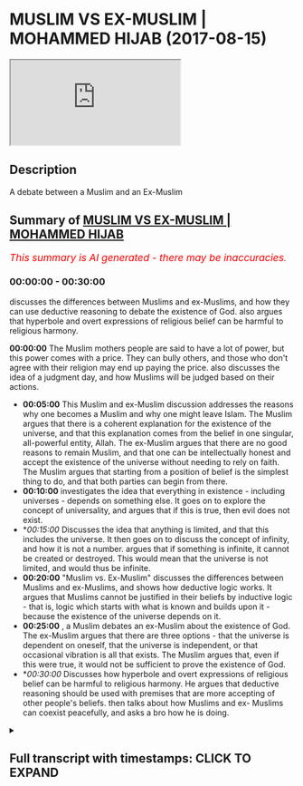 # MUSLIM VS EX-MUSLIM | MOHAMMED HIJAB (2017-08-15)

<iframe loading='lazy' allow='autoplay' src='https://www.youtube.com/embed/U_vSh7wXQGI'></iframe>

## Description

A debate between a Muslim and an Ex-Muslim

## Summary of [MUSLIM VS EX-MUSLIM | MOHAMMED HIJAB](https://www.youtube.com/watch?v=U_vSh7wXQGI)


*<span style="color:red; font-size:125%">This summary is AI generated - there may be inaccuracies</span>. [](/)*

### <a onclick="modifyYTiframeseektime('0')">00:00:00</a> - <a onclick="modifyYTiframeseektime('1800')">00:30:00</a>

discusses the differences between Muslims and ex-Muslims, and how they can use deductive reasoning to debate the existence of God.  also argues that hyperbole and overt expressions of religious belief can be harmful to religious harmony.

**<a onclick="modifyYTiframeseektime('0')">00:00:00</a>** The Muslim mothers people are said to have a lot of power, but this power comes with a price. They can bully others, and those who don't agree with their religion may end up paying the price.  also discusses the idea of a judgment day, and how Muslims will be judged based on their actions.
* **<a onclick="modifyYTiframeseektime('300')">00:05:00</a>** This Muslim and ex-Muslim discussion addresses the reasons why one becomes a Muslim and why one might leave Islam. The Muslim argues that there is a coherent explanation for the existence of the universe, and that this explanation comes from the belief in one singular, all-powerful entity, Allah. The ex-Muslim argues that there are no good reasons to remain Muslim, and that one can be intellectually honest and accept the existence of the universe without needing to rely on faith. The Muslim argues that starting from a position of belief is the simplest thing to do, and that both parties can begin from there.
* **<a onclick="modifyYTiframeseektime('600')">00:10:00</a>** investigates the idea that everything in existence - including universes - depends on something else. It goes on to explore the concept of universality, and argues that if this is true, then evil does not exist.
* **<a onclick="modifyYTiframeseektime('900')">00:15:00</a>* Discusses the idea that anything is limited, and that this includes the universe. It then goes on to discuss the concept of infinity, and how it is not a number. argues that if something is infinite, it cannot be created or destroyed. This would mean that the universe is not limited, and would thus be infinite.
* **<a onclick="modifyYTiframeseektime('1200')">00:20:00</a>**  "Muslim vs. Ex-Muslim" discusses the differences between Muslims and ex-Muslims, and shows how deductive logic works. It argues that Muslims cannot be justified in their beliefs by inductive logic - that is, logic which starts with what is known and builds upon it - because the existence of the universe depends on it.
* **<a onclick="modifyYTiframeseektime('1500')">00:25:00</a>** , a Muslim debates an ex-Muslim about the existence of God. The ex-Muslim argues that there are three options - that the universe is dependent on oneself, that the universe is independent, or that occasional vibration is all that exists. The Muslim argues that, even if this were true, it would not be sufficient to prove the existence of God.
* **<a onclick="modifyYTiframeseektime('1800')">00:30:00</a>* Discusses how hyperbole and overt expressions of religious belief can be harmful to religious harmony. He argues that deductive reasoning should be used with premises that are more accepting of other people's beliefs. then talks about how Muslims and ex- Muslims can coexist peacefully, and asks a bro how he is doing.

<details><summary><h2>Full transcript with timestamps: CLICK TO EXPAND</h2></summary>

<a onclick="modifyYTiframeseektime('0')">0:00:00</a> the Muslim mothers people how big of a  
<a onclick="modifyYTiframeseektime('5')">0:00:05</a> family living initiative is that people  
<a onclick="modifyYTiframeseektime('7')">0:00:07</a> don't hate them child again so what  
<a onclick="modifyYTiframeseektime('11')">0:00:11</a> power do they in this country they  
<a onclick="modifyYTiframeseektime('13')">0:00:13</a> shouldn't have a lot of power by just  
<a onclick="modifyYTiframeseektime('15')">0:00:15</a> not the weight of the law and the  
<a onclick="modifyYTiframeseektime('17')">0:00:17</a> general survive here within their  
<a onclick="modifyYTiframeseektime('19')">0:00:19</a> community friendly have a hell of a  
<a onclick="modifyYTiframeseektime('21')">0:00:21</a> little power and rush is anyone anywhere  
<a onclick="modifyYTiframeseektime('22')">0:00:22</a> yeah accepted but what I would say is  
<a onclick="modifyYTiframeseektime('25')">0:00:25</a> that you know no I can go from there  
<a onclick="modifyYTiframeseektime('27')">0:00:27</a> you'll notice his son begins believe in  
<a onclick="modifyYTiframeseektime('29')">0:00:29</a> and not have a name in in Genesis 922 oh  
<a onclick="modifyYTiframeseektime('38')">0:00:38</a> yeah to do that what not something up I  
<a onclick="modifyYTiframeseektime('41')">0:00:41</a> will say that while we fail I will  
<a onclick="modifyYTiframeseektime('44')">0:00:44</a> hopefully a plea to the people are  
<a onclick="modifyYTiframeseektime('46')">0:00:46</a> watching for yeah people like my money  
<a onclick="modifyYTiframeseektime('48')">0:00:48</a> it's honestly the best thing  
<a onclick="modifyYTiframeseektime('51')">0:00:51</a> to do with someone estate yes is to be  
<a onclick="modifyYTiframeseektime('57')">0:00:57</a> planted and our beautiful suburban about  
<a onclick="modifyYTiframeseektime('60')">0:01:00</a> yourself i okay what / - here if they  
<a onclick="modifyYTiframeseektime('63')">0:01:03</a> don't want to do it in this case  
<a onclick="modifyYTiframeseektime('65')">0:01:05</a> beautiful but do not see that this is to  
<a onclick="modifyYTiframeseektime('71')">0:01:11</a> be some extra either hatred or extra  
<a onclick="modifyYTiframeseektime('73')">0:01:13</a> need to change your conveyor and the  
<a onclick="modifyYTiframeseektime('78')">0:01:18</a> general car guy you get that here  
<a onclick="modifyYTiframeseektime('79')">0:01:19</a> because what it is you see this crater  
<a onclick="modifyYTiframeseektime('81')">0:01:21</a> yes and what you've done I've not gonna  
<a onclick="modifyYTiframeseektime('84')">0:01:24</a> lie to you break it seen as one of the  
<a onclick="modifyYTiframeseektime('86')">0:01:26</a> worst thing you can do  
<a onclick="modifyYTiframeseektime('88')">0:01:28</a> let me tell you something that maybe  
<a onclick="modifyYTiframeseektime('89')">0:01:29</a> someone about when you say that is one  
<a onclick="modifyYTiframeseektime('91')">0:01:31</a> of the worst things you can do that's  
<a onclick="modifyYTiframeseektime('92')">0:01:32</a> just an example of how bullying this  
<a onclick="modifyYTiframeseektime('95')">0:01:35</a> religion is and how it forces people let  
<a onclick="modifyYTiframeseektime('97')">0:01:37</a> me go find it let me do something right  
<a onclick="modifyYTiframeseektime('99')">0:01:39</a> basil who will know this yeah  
<a onclick="modifyYTiframeseektime('103')">0:01:43</a> some people after question and it's a  
<a onclick="modifyYTiframeseektime('106')">0:01:46</a> fun place if you're born from the family  
<a onclick="modifyYTiframeseektime('108')">0:01:48</a> you have an advantage if you look at the  
<a onclick="modifyYTiframeseektime('112')">0:01:52</a> theological perspective if it means that  
<a onclick="modifyYTiframeseektime('114')">0:01:54</a> only it is our machinery yet if Thomas  
<a onclick="modifyYTiframeseektime('117')">0:01:57</a> true and you're born to lose the family  
<a onclick="modifyYTiframeseektime('119')">0:01:59</a> becomes very contem I'm very very  
<a onclick="modifyYTiframeseektime('122')">0:02:02</a> unforgiving yet so they think why would  
<a onclick="modifyYTiframeseektime('125')">0:02:05</a> somebody in the starting line up already  
<a onclick="modifyYTiframeseektime('128')">0:02:08</a> yes I win decides to go to the back I  
<a onclick="modifyYTiframeseektime('131')">0:02:11</a> try all from a much more less abundance  
<a onclick="modifyYTiframeseektime('134')">0:02:14</a> of is exactly the reason is because I'm  
<a onclick="modifyYTiframeseektime('136')">0:02:16</a> intellectually honest and I look at the  
<a onclick="modifyYTiframeseektime('138')">0:02:18</a> arguments why it's our mystery and  
<a onclick="modifyYTiframeseektime('140')">0:02:20</a> there's no garage anonymity no good  
<a onclick="modifyYTiframeseektime('142')">0:02:22</a> reason to believe in so much work I have  
<a onclick="modifyYTiframeseektime('147')">0:02:27</a> aa sole person for that no one's going  
<a onclick="modifyYTiframeseektime('149')">0:02:29</a> to say in the sponsorship okay you know  
<a onclick="modifyYTiframeseektime('151')">0:02:31</a> I'm in a slump phase 988 and this was  
<a onclick="modifyYTiframeseektime('154')">0:02:34</a> also quickie version of dionysis by  
<a onclick="modifyYTiframeseektime('157')">0:02:37</a> Jessica and nothing new in the general  
<a onclick="modifyYTiframeseektime('160')">0:02:40</a> matter there no person like you know you  
<a onclick="modifyYTiframeseektime('162')">0:02:42</a> can say eight is any money I am mayor  
<a onclick="modifyYTiframeseektime('165')">0:02:45</a> design it is Christian or whatever  
<a onclick="modifyYTiframeseektime('168')">0:02:48</a> we know the firaon in 448 accessorize a  
<a onclick="modifyYTiframeseektime('174')">0:02:54</a> short of being welcomed Iraqi desert see  
<a onclick="modifyYTiframeseektime('175')">0:02:55</a> God's Allah forgive that person  
<a onclick="modifyYTiframeseektime('178')">0:02:58</a> who as I said with him because it harder  
<a onclick="modifyYTiframeseektime('181')">0:03:01</a> when you forgive whoever else whereby  
<a onclick="modifyYTiframeseektime('184')">0:03:04</a> healthy one again so ship or deleted he  
<a onclick="modifyYTiframeseektime('187')">0:03:07</a> died upon it then we'll including the  
<a onclick="modifyYTiframeseektime('189')">0:03:09</a> idea that you should be in eternal  
<a onclick="modifyYTiframeseektime('191')">0:03:11</a> Hellfire yeah however people realize  
<a onclick="modifyYTiframeseektime('194')">0:03:14</a> there's been no support section to the  
<a onclick="modifyYTiframeseektime('195')">0:03:15</a> schools yeah which is mentioned in  
<a onclick="modifyYTiframeseektime('197')">0:03:17</a> chapter 17 verse 15 where lot of our  
<a onclick="modifyYTiframeseektime('200')">0:03:20</a> colleges are putting a mod if we have to  
<a onclick="modifyYTiframeseektime('202')">0:03:22</a> have our whole to the sway of people  
<a onclick="modifyYTiframeseektime('204')">0:03:24</a> were to be sent in all this in the field  
<a onclick="modifyYTiframeseektime('207')">0:03:27</a> of business and all over the north of  
<a onclick="modifyYTiframeseektime('209')">0:03:29</a> may have made that was America if you  
<a onclick="modifyYTiframeseektime('212')">0:03:32</a> are look at the hot rock yeah people of  
<a onclick="modifyYTiframeseektime('217')">0:03:37</a> misogyny go back anyways all of these  
<a onclick="modifyYTiframeseektime('221')">0:03:41</a> words indicate to us if someone for  
<a onclick="modifyYTiframeseektime('223')">0:03:43</a> example type in ACS yeah well you didn't  
<a onclick="modifyYTiframeseektime('226')">0:03:46</a> know impactful some believe the Bible go  
<a onclick="modifyYTiframeseektime('228')">0:03:48</a> or he is not a Christian you've never  
<a onclick="modifyYTiframeseektime('229')">0:03:49</a> heard of it um never look like yeah we  
<a onclick="modifyYTiframeseektime('232')">0:03:52</a> don't see that person is going to know  
<a onclick="modifyYTiframeseektime('233')">0:03:53</a> that person to Brooks inhibit at work is  
<a onclick="modifyYTiframeseektime('236')">0:03:56</a> then you be dodging erection analysis  
<a onclick="modifyYTiframeseektime('238')">0:03:58</a> what will happen according to the  
<a onclick="modifyYTiframeseektime('240')">0:04:00</a> original plan  
<a onclick="modifyYTiframeseektime('241')">0:04:01</a> in fact and there's a high be funded you  
<a onclick="modifyYTiframeseektime('244')">0:04:04</a> will be proud to defend early on the day  
<a onclick="modifyYTiframeseektime('245')">0:04:05</a> of judgment because up what will you  
<a onclick="modifyYTiframeseektime('248')">0:04:08</a> judgment be based on God's will give  
<a onclick="modifyYTiframeseektime('250')">0:04:10</a> them a crucified Taylor I'm saying is  
<a onclick="modifyYTiframeseektime('253')">0:04:13</a> know nothing about because you don't  
<a onclick="modifyYTiframeseektime('255')">0:04:15</a> know what God wanted in the you yes but  
<a onclick="modifyYTiframeseektime('259')">0:04:19</a> he could have been a rapist and murderer  
<a onclick="modifyYTiframeseektime('260')">0:04:20</a> few a charitable person yes so that  
<a onclick="modifyYTiframeseektime('263')">0:04:23</a> really matters as far as I'm gay right  
<a onclick="modifyYTiframeseektime('264')">0:04:24</a> so what does doesn't always sort of you  
<a onclick="modifyYTiframeseektime('266')">0:04:26</a> is basically according to that logic you  
<a onclick="modifyYTiframeseektime('269')">0:04:29</a> win there's some heavy surveying  
<a onclick="modifyYTiframeseektime('270')">0:04:30</a> equipment like in terms of jumpers or  
<a onclick="modifyYTiframeseektime('272')">0:04:32</a> higher and he does it by having trusting  
<a onclick="modifyYTiframeseektime('274')">0:04:34</a> God obvious cuddles and anyway the point  
<a onclick="modifyYTiframeseektime('276')">0:04:36</a> being that Dobies independence house  
<a onclick="modifyYTiframeseektime('280')">0:04:40</a> so one thing is and in the movement  
<a onclick="modifyYTiframeseektime('282')">0:04:42</a> where the where their assumption was  
<a onclick="modifyYTiframeseektime('284')">0:04:44</a> that Muslim power had for born advantage  
<a onclick="modifyYTiframeseektime('286')">0:04:46</a> because they are born into a family  
<a onclick="modifyYTiframeseektime('288')">0:04:48</a> actually the truth is that you could  
<a onclick="modifyYTiframeseektime('292')">0:04:52</a> have more of a problem as a Muslim  
<a onclick="modifyYTiframeseektime('296')">0:04:56</a> warning and with your family  
<a onclick="modifyYTiframeseektime('298')">0:04:58</a> could you very close to the money that  
<a onclick="modifyYTiframeseektime('299')">0:04:59</a> if you are an atheist  
<a onclick="modifyYTiframeseektime('301')">0:05:01</a> if either great is around a sea of  
<a onclick="modifyYTiframeseektime('303')">0:05:03</a> marijuana okay but the thing is I don't  
<a onclick="modifyYTiframeseektime('305')">0:05:05</a> really care because the price is yeah I  
<a onclick="modifyYTiframeseektime('307')">0:05:07</a> would often only clear before it is true  
<a onclick="modifyYTiframeseektime('309')">0:05:09</a> whereas are not very unlikely to be  
<a onclick="modifyYTiframeseektime('312')">0:05:12</a> Juliet  
<a onclick="modifyYTiframeseektime('312')">0:05:12</a> there is no kids because what you're  
<a onclick="modifyYTiframeseektime('314')">0:05:14</a> doing is send me with the Hellfire for  
<a onclick="modifyYTiframeseektime('316')">0:05:16</a> being a situation where I should have  
<a onclick="modifyYTiframeseektime('317')">0:05:17</a> respected that one communitas one side  
<a onclick="modifyYTiframeseektime('319')">0:05:19</a> but guess what what we want to say that  
<a onclick="modifyYTiframeseektime('324')">0:05:24</a> I'm not ready I'm but you're trying to  
<a onclick="modifyYTiframeseektime('327')">0:05:27</a> make me think that there is a bigger  
<a onclick="modifyYTiframeseektime('329')">0:05:29</a> reason for me to not leave Islam because  
<a onclick="modifyYTiframeseektime('332')">0:05:32</a> this is the biggest one suppose that I  
<a onclick="modifyYTiframeseektime('333')">0:05:33</a> just want I'm telling you that first  
<a onclick="modifyYTiframeseektime('335')">0:05:35</a> established that is true first and I  
<a onclick="modifyYTiframeseektime('337')">0:05:37</a> will agree with your establish this  
<a onclick="modifyYTiframeseektime('339')">0:05:39</a> truth there's no good reason for me to  
<a onclick="modifyYTiframeseektime('340')">0:05:40</a> live is also fiction opposite there is  
<a onclick="modifyYTiframeseektime('343')">0:05:43</a> waffles on but I want to show you that  
<a onclick="modifyYTiframeseektime('346')">0:05:46</a> this was a misconception that people  
<a onclick="modifyYTiframeseektime('347')">0:05:47</a> have other news nothing or more missing  
<a onclick="modifyYTiframeseektime('350')">0:05:50</a> so really directed you over those have  
<a onclick="modifyYTiframeseektime('352')">0:05:52</a> something like yes relevant is relevant  
<a onclick="modifyYTiframeseektime('354')">0:05:54</a> now in our school because  
<a onclick="modifyYTiframeseektime('359')">0:05:59</a> now I just inform you of percent yeah  
<a onclick="modifyYTiframeseektime('360')">0:06:00</a> why do you look like  
<a onclick="modifyYTiframeseektime('362')">0:06:02</a> I left a sound because when I was  
<a onclick="modifyYTiframeseektime('364')">0:06:04</a> younger I used to be a Muslim like you  
<a onclick="modifyYTiframeseektime('365')">0:06:05</a> got amorphousness back yet to pray as if  
<a onclick="modifyYTiframeseektime('367')">0:06:07</a> you wouldn't agree I was grateful  
<a onclick="modifyYTiframeseektime('369')">0:06:09</a> ex-wife you love reading books for  
<a onclick="modifyYTiframeseektime('371')">0:06:11</a> everyone yes I found out about a lot of  
<a onclick="modifyYTiframeseektime('373')">0:06:13</a> other ways of looking at the world which  
<a onclick="modifyYTiframeseektime('374')">0:06:14</a> were very different from the Sun and  
<a onclick="modifyYTiframeseektime('375')">0:06:15</a> definitely contradicted some place came  
<a onclick="modifyYTiframeseektime('377')">0:06:17</a> into my head yeah maybe so important  
<a onclick="modifyYTiframeseektime('379')">0:06:19</a> severe don't have enough work born it's  
<a onclick="modifyYTiframeseektime('381')">0:06:21</a> like my first four three two distinct  
<a onclick="modifyYTiframeseektime('382')">0:06:22</a> industry so I said you know what I could  
<a onclick="modifyYTiframeseektime('385')">0:06:25</a> find out lots of different things about  
<a onclick="modifyYTiframeseektime('386')">0:06:26</a> things but I am I ever going to notice  
<a onclick="modifyYTiframeseektime('387')">0:06:27</a> it too and less intellectually honest  
<a onclick="modifyYTiframeseektime('389')">0:06:29</a> and being intellectually honest means I  
<a onclick="modifyYTiframeseektime('391')">0:06:31</a> will accept the things I think I know  
<a onclick="modifyYTiframeseektime('393')">0:06:33</a> the things I think when I could you  
<a onclick="modifyYTiframeseektime('395')">0:06:35</a> possibly find out and the things I think  
<a onclick="modifyYTiframeseektime('397')">0:06:37</a> I don't know a person register again how  
<a onclick="modifyYTiframeseektime('401')">0:06:41</a> to be an imprecatory I want to know  
<a onclick="modifyYTiframeseektime('402')">0:06:42</a> where you're from India how long did you  
<a onclick="modifyYTiframeseektime('405')">0:06:45</a> know it is like you said that the very  
<a onclick="modifyYTiframeseektime('408')">0:06:48</a> now I'll find us a like epistemological  
<a onclick="modifyYTiframeseektime('411')">0:06:51</a> framework of the same however I knew you  
<a onclick="modifyYTiframeseektime('415')">0:06:55</a> realize it because of it to the slammer  
<a onclick="modifyYTiframeseektime('417')">0:06:57</a> so what all the things that you realize  
<a onclick="modifyYTiframeseektime('419')">0:06:59</a> for example I did innovation there's  
<a onclick="modifyYTiframeseektime('421')">0:07:01</a> another religion which seems to have a  
<a onclick="modifyYTiframeseektime('422')">0:07:02</a> pod this is a different book from from  
<a onclick="modifyYTiframeseektime('424')">0:07:04</a> this angle one how do I know which is  
<a onclick="modifyYTiframeseektime('426')">0:07:06</a> the true good I always a pushing that's  
<a onclick="modifyYTiframeseektime('428')">0:07:08</a> a good Christian girl I like the  
<a onclick="modifyYTiframeseektime('430')">0:07:10</a> Christian in the face of it's a lot of  
<a onclick="modifyYTiframeseektime('431')">0:07:11</a> our commercial oppression player these  
<a onclick="modifyYTiframeseektime('433')">0:07:13</a> are to be how do you know why am i he  
<a onclick="modifyYTiframeseektime('436')">0:07:16</a> asked me to open like open the question  
<a onclick="modifyYTiframeseektime('437')">0:07:17</a> here why my mom was the rest of a person  
<a onclick="modifyYTiframeseektime('440')">0:07:20</a> under video I said to him the reason why  
<a onclick="modifyYTiframeseektime('443')">0:07:23</a> I am a Muslim first and foremost because  
<a onclick="modifyYTiframeseektime('446')">0:07:26</a> number one I believe that the most  
<a onclick="modifyYTiframeseektime('449')">0:07:29</a> coherent explanation why we are here and  
<a onclick="modifyYTiframeseektime('452')">0:07:32</a> oppression of the universe is there was  
<a onclick="modifyYTiframeseektime('454')">0:07:34</a> one singular entity that created the  
<a onclick="modifyYTiframeseektime('456')">0:07:36</a> universe and that when you should  
<a onclick="modifyYTiframeseektime('458')">0:07:38</a> worship therefore heaven that rather  
<a onclick="modifyYTiframeseektime('460')">0:07:40</a> than healthy from because that was the  
<a onclick="modifyYTiframeseektime('461')">0:07:41</a> Christian contained I knew we wanted to  
<a onclick="modifyYTiframeseektime('463')">0:07:43</a> thank you very much answered this washes  
<a onclick="modifyYTiframeseektime('465')">0:07:45</a> you might actually when I looked at when  
<a onclick="modifyYTiframeseektime('471')">0:07:51</a> I looked at other religions like for  
<a onclick="modifyYTiframeseektime('473')">0:07:53</a> example if you look at the six or seven  
<a onclick="modifyYTiframeseektime('474')">0:07:54</a> were major world religion can my  
<a onclick="modifyYTiframeseektime('477')">0:07:57</a> creation I'm sure I'm sure you'll agree  
<a onclick="modifyYTiframeseektime('479')">0:07:59</a> with me is that week when it comes to  
<a onclick="modifyYTiframeseektime('481')">0:08:01</a> uncompromising will appears again salami  
<a onclick="modifyYTiframeseektime('484')">0:08:04</a> the most strict so for example the  
<a onclick="modifyYTiframeseektime('486')">0:08:06</a> Christian faith there are no tricks what  
<a onclick="modifyYTiframeseektime('488')">0:08:08</a> to do it true no slimy like number my  
<a onclick="modifyYTiframeseektime('491')">0:08:11</a> premise was but I believe that the most  
<a onclick="modifyYTiframeseektime('493')">0:08:13</a> coherent explanation who universe being  
<a onclick="modifyYTiframeseektime('498')">0:08:18</a> in existence when maybe in may not be  
<a onclick="modifyYTiframeseektime('500')">0:08:20</a> maintainable  
<a onclick="modifyYTiframeseektime('501')">0:08:21</a> was that there was one singular entity  
<a onclick="modifyYTiframeseektime('504')">0:08:24</a> which I call let's say Allah God where  
<a onclick="modifyYTiframeseektime('507')">0:08:27</a> we won :  
<a onclick="modifyYTiframeseektime('508')">0:08:28</a> and then this entropy is brought right  
<a onclick="modifyYTiframeseektime('511')">0:08:31</a> to the universe failure yes  
<a onclick="modifyYTiframeseektime('514')">0:08:34</a> yeah I conceive good reasons to think in  
<a onclick="modifyYTiframeseektime('515')">0:08:35</a> that because I used to think that and  
<a onclick="modifyYTiframeseektime('517')">0:08:37</a> then when I realized that there was  
<a onclick="modifyYTiframeseektime('518')">0:08:38</a> actually physical explanation for pretty  
<a onclick="modifyYTiframeseektime('520')">0:08:40</a> much everything that we normally hold  
<a onclick="modifyYTiframeseektime('522')">0:08:42</a> but in position both unnecessary  
<a onclick="modifyYTiframeseektime('525')">0:08:45</a> dependency to make up amiable right so  
<a onclick="modifyYTiframeseektime('527')">0:08:47</a> like you know from becoming infected  
<a onclick="modifyYTiframeseektime('530')">0:08:50</a> as you know I really brought your media  
<a onclick="modifyYTiframeseektime('536')">0:08:56</a> book that you make rap yo why you were  
<a onclick="modifyYTiframeseektime('540')">0:09:00</a> saying with that and he even said this  
<a onclick="modifyYTiframeseektime('541')">0:09:01</a> to 100 roses when he met my body oh yeah  
<a onclick="modifyYTiframeseektime('545')">0:09:05</a> I played that door yeah that's what  
<a onclick="modifyYTiframeseektime('547')">0:09:07</a> business we go to but you know you  
<a onclick="modifyYTiframeseektime('549')">0:09:09</a> believe in our God that wants prayers  
<a onclick="modifyYTiframeseektime('552')">0:09:12</a> and the merciful that look he's right  
<a onclick="modifyYTiframeseektime('555')">0:09:15</a> yeah if you cannot prove every absolute  
<a onclick="modifyYTiframeseektime('558')">0:09:18</a> pure for tomorrow  
<a onclick="modifyYTiframeseektime('560')">0:09:20</a> I don't think you can continue okay but  
<a onclick="modifyYTiframeseektime('562')">0:09:22</a> you can't even prove him this is what I  
<a onclick="modifyYTiframeseektime('566')">0:09:26</a> wanted to happen  
<a onclick="modifyYTiframeseektime('567')">0:09:27</a> I understand when you're here appreciate  
<a onclick="modifyYTiframeseektime('569')">0:09:29</a> the fact that we are having a proper  
<a onclick="modifyYTiframeseektime('571')">0:09:31</a> conversation but really what it comes  
<a onclick="modifyYTiframeseektime('573')">0:09:33</a> down to is what's the starting point now  
<a onclick="modifyYTiframeseektime('575')">0:09:35</a> the coin three is we have to accept that  
<a onclick="modifyYTiframeseektime('578')">0:09:38</a> the universe except the universe exists  
<a onclick="modifyYTiframeseektime('581')">0:09:41</a> then we don't you go help your question  
<a onclick="modifyYTiframeseektime('583')">0:09:43</a> here is where we start from is crucial  
<a onclick="modifyYTiframeseektime('586')">0:09:46</a> now where we do start from there believe  
<a onclick="modifyYTiframeseektime('588')">0:09:48</a> every business I believe the universe  
<a onclick="modifyYTiframeseektime('590')">0:09:50</a> exists because you believe yes I believe  
<a onclick="modifyYTiframeseektime('593')">0:09:53</a> that is a new believe you agree yes I  
<a onclick="modifyYTiframeseektime('595')">0:09:55</a> believe have rush mental a new baby  
<a onclick="modifyYTiframeseektime('597')">0:09:57</a> imagination now we can start from here  
<a onclick="modifyYTiframeseektime('599')">0:09:59</a> will be the simply thing and we both  
<a onclick="modifyYTiframeseektime('601')">0:10:01</a> assumed them yet let's have a  
<a onclick="modifyYTiframeseektime('602')">0:10:02</a> conversation  
<a onclick="modifyYTiframeseektime('603')">0:10:03</a> okay now why do you think what is okay  
<a onclick="modifyYTiframeseektime('605')">0:10:05</a> I'm going to pour for you  
<a onclick="modifyYTiframeseektime('610')">0:10:10</a> - Elam everything with limits my  
<a onclick="modifyYTiframeseektime('615')">0:10:15</a> vulnerable with limited mary game  
<a onclick="modifyYTiframeseektime('618')">0:10:18</a> everything will be available but if  
<a onclick="modifyYTiframeseektime('619')">0:10:19</a> there is no popping out I don't know  
<a onclick="modifyYTiframeseektime('625')">0:10:25</a> anything that exists is here yeah has  
<a onclick="modifyYTiframeseektime('629')">0:10:29</a> limited variables not a minion and  
<a onclick="modifyYTiframeseektime('631')">0:10:31</a> they're benign does everything have  
<a onclick="modifyYTiframeseektime('632')">0:10:32</a> limited variable universe and I okay the  
<a onclick="modifyYTiframeseektime('635')">0:10:35</a> point of everything our observation  
<a onclick="modifyYTiframeseektime('637')">0:10:37</a> which have limited variables this is  
<a onclick="modifyYTiframeseektime('639')">0:10:39</a> everything  
<a onclick="modifyYTiframeseektime('639')">0:10:39</a> yeah okay everything that was an  
<a onclick="modifyYTiframeseektime('642')">0:10:42</a> emergency in it depends upon something  
<a onclick="modifyYTiframeseektime('645')">0:10:45</a> okay well I don't know really another  
<a onclick="modifyYTiframeseektime('650')">0:10:50</a> know what never you're talking out now  
<a onclick="modifyYTiframeseektime('652')">0:10:52</a> the depends you have you say everything  
<a onclick="modifyYTiframeseektime('655')">0:10:55</a> and you're talking about Pacific Life  
<a onclick="modifyYTiframeseektime('656')">0:10:56</a> that's a different point from everything  
<a onclick="modifyYTiframeseektime('659')">0:10:59</a> as in every single atom and quantum  
<a onclick="modifyYTiframeseektime('661')">0:11:01</a> level of everything so essentially we  
<a onclick="modifyYTiframeseektime('664')">0:11:04</a> talk about it with the science again  
<a onclick="modifyYTiframeseektime('665')">0:11:05</a> depending on quantum realities  
<a onclick="modifyYTiframeseektime('667')">0:11:07</a> everything is everything and everything  
<a onclick="modifyYTiframeseektime('669')">0:11:09</a> does relate to everything else right so  
<a onclick="modifyYTiframeseektime('670')">0:11:10</a> you would agree that well it very well  
<a onclick="modifyYTiframeseektime('673')">0:11:13</a> not in the sense that there's a linear  
<a onclick="modifyYTiframeseektime('675')">0:11:15</a> structure I mean it depends on this and  
<a onclick="modifyYTiframeseektime('677')">0:11:17</a> disciplines of this no not over here in  
<a onclick="modifyYTiframeseektime('679')">0:11:19</a> the universe depends everything else so  
<a onclick="modifyYTiframeseektime('681')">0:11:21</a> here what you said is that it is not  
<a onclick="modifyYTiframeseektime('683')">0:11:23</a> have to be a linear structure I do  
<a onclick="modifyYTiframeseektime('687')">0:11:27</a> you [ __ ] [ __ ] shame I'm not I'm  
<a onclick="modifyYTiframeseektime('691')">0:11:31</a> talking about penises limiting one thing  
<a onclick="modifyYTiframeseektime('693')">0:11:33</a> relying on one thing else yes choose  
<a onclick="modifyYTiframeseektime('695')">0:11:35</a> this is that simple fact of Alleluia  
<a onclick="modifyYTiframeseektime('697')">0:11:37</a> everything is right I'm sorry you're  
<a onclick="modifyYTiframeseektime('699')">0:11:39</a> saying that for example doesn't have to  
<a onclick="modifyYTiframeseektime('702')">0:11:42</a> relate to a linear structure which is  
<a onclick="modifyYTiframeseektime('704')">0:11:44</a> based on some part of time okay I didn't  
<a onclick="modifyYTiframeseektime('710')">0:11:50</a> prepare to give up my linear structure  
<a onclick="modifyYTiframeseektime('712')">0:11:52</a> IQs you you said that everything is  
<a onclick="modifyYTiframeseektime('715')">0:11:55</a> known words you said that everything has  
<a onclick="modifyYTiframeseektime('717')">0:11:57</a> it deserved  
<a onclick="modifyYTiframeseektime('718')">0:11:58</a> okay so the universe have them variables  
<a onclick="modifyYTiframeseektime('722')">0:12:02</a> like it therefore the universe depends  
<a onclick="modifyYTiframeseektime('725')">0:12:05</a> upon something else or you see this is  
<a onclick="modifyYTiframeseektime('729')">0:12:09</a> not living that logic you're using about  
<a onclick="modifyYTiframeseektime('731')">0:12:11</a> things you've learnt about within the  
<a onclick="modifyYTiframeseektime('733')">0:12:13</a> universe you are now going to apply that  
<a onclick="modifyYTiframeseektime('735')">0:12:15</a> logic to universal that's a big step to  
<a onclick="modifyYTiframeseektime('738')">0:12:18</a> me Armour if you are because I'm not a  
<a onclick="modifyYTiframeseektime('740')">0:12:20</a> universal by this universe all what  
<a onclick="modifyYTiframeseektime('744')">0:12:24</a> we're saying about this is about the  
<a onclick="modifyYTiframeseektime('746')">0:12:26</a> first balloon event that you what you're  
<a onclick="modifyYTiframeseektime('747')">0:12:27</a> saying by this university depends on  
<a onclick="modifyYTiframeseektime('748')">0:12:28</a> something else  
<a onclick="modifyYTiframeseektime('748')">0:12:28</a> why said first so the udemy logic at the  
<a onclick="modifyYTiframeseektime('752')">0:12:32</a> sale of inside the universe one to talk  
<a onclick="modifyYTiframeseektime('754')">0:12:34</a> about how the universe must also be  
<a onclick="modifyYTiframeseektime('756')">0:12:36</a> succumb to that magic you know you know  
<a onclick="modifyYTiframeseektime('758')">0:12:38</a> did you know what you described  
<a onclick="modifyYTiframeseektime('759')">0:12:39</a> something calls the fallacy of  
<a onclick="modifyYTiframeseektime('760')">0:12:40</a> composition yeah that's not one referral  
<a onclick="modifyYTiframeseektime('763')">0:12:43</a> I'm I'm making and these are principles  
<a onclick="modifyYTiframeseektime('766')">0:12:46</a> which I'm not improving and do these  
<a onclick="modifyYTiframeseektime('768')">0:12:48</a> principles limit themselves to the  
<a onclick="modifyYTiframeseektime('769')">0:12:49</a> universe if they do why would they well  
<a onclick="modifyYTiframeseektime('772')">0:12:52</a> so you're saying that we've learned  
<a onclick="modifyYTiframeseektime('773')">0:12:53</a> something about the universe therefore  
<a onclick="modifyYTiframeseektime('775')">0:12:55</a> that tells us how to universities  
<a onclick="modifyYTiframeseektime('776')">0:12:56</a> because you know obviously universes so  
<a onclick="modifyYTiframeseektime('778')">0:12:58</a> how you telling me that you know how do  
<a onclick="modifyYTiframeseektime('780')">0:13:00</a> you know that the universe depends on  
<a onclick="modifyYTiframeseektime('782')">0:13:02</a> something else you don't know nothing  
<a onclick="modifyYTiframeseektime('783')">0:13:03</a> about anything outside this unity I'm  
<a onclick="modifyYTiframeseektime('785')">0:13:05</a> not so maybe there is on the right well  
<a onclick="modifyYTiframeseektime('786')">0:13:06</a> maybe there is nothing outside this  
<a onclick="modifyYTiframeseektime('787')">0:13:07</a> universe and therefore the universe  
<a onclick="modifyYTiframeseektime('789')">0:13:09</a> doesn't depend on any other thing  
<a onclick="modifyYTiframeseektime('791')">0:13:11</a> let me go back here for you to claim  
<a onclick="modifyYTiframeseektime('795')">0:13:15</a> that the universe also depends on an  
<a onclick="modifyYTiframeseektime('797')">0:13:17</a> external thing is an assertion that you  
<a onclick="modifyYTiframeseektime('799')">0:13:19</a> cannot prove let me say it again  
<a onclick="modifyYTiframeseektime('801')">0:13:21</a> yes we agree you said yourself in your  
<a onclick="modifyYTiframeseektime('803')">0:13:23</a> own work that everything in existence  
<a onclick="modifyYTiframeseektime('806')">0:13:26</a> yeah I said everything in the universe  
<a onclick="modifyYTiframeseektime('809')">0:13:29</a> depends on everything else before that  
<a onclick="modifyYTiframeseektime('812')">0:13:32</a> what the price fine I'm concerned honest  
<a onclick="modifyYTiframeseektime('813')">0:13:33</a> today we are only talking about the  
<a onclick="modifyYTiframeseektime('814')">0:13:34</a> universe we're not talking about size  
<a onclick="modifyYTiframeseektime('816')">0:13:36</a> really matter  
<a onclick="modifyYTiframeseektime('817')">0:13:37</a> anything with limited variables depends  
<a onclick="modifyYTiframeseektime('820')">0:13:40</a> upon proper dose that's why I'm in  
<a onclick="modifyYTiframeseektime('824')">0:13:44</a> physiology in psychology on believe that  
<a onclick="modifyYTiframeseektime('827')">0:13:47</a> to talk about university but now you're  
<a onclick="modifyYTiframeseektime('834')">0:13:54</a> talking about everything in the universe  
<a onclick="modifyYTiframeseektime('835')">0:13:55</a> and always universe it no potentiation  
<a onclick="modifyYTiframeseektime('838')">0:13:58</a> event or potential universes all  
<a onclick="modifyYTiframeseektime('842')">0:14:02</a> universes where the basic physical exam  
<a onclick="modifyYTiframeseektime('847')">0:14:07</a> this is Robert in confusion you are  
<a onclick="modifyYTiframeseektime('850')">0:14:10</a> academically why would make sense that  
<a onclick="modifyYTiframeseektime('852')">0:14:12</a> is a matter of role the Mary one name or  
<a onclick="modifyYTiframeseektime('855')">0:14:15</a> the logic of things in the universe  
<a onclick="modifyYTiframeseektime('858')">0:14:18</a> depending on each other also applies to  
<a onclick="modifyYTiframeseektime('860')">0:14:20</a> the universe you said I said nothing  
<a onclick="modifyYTiframeseektime('870')">0:14:30</a> about of evil all right  
<a onclick="modifyYTiframeseektime('872')">0:14:32</a> well you are still claiming there's  
<a onclick="modifyYTiframeseektime('873')">0:14:33</a> something  
<a onclick="modifyYTiframeseektime('876')">0:14:36</a> you're claiming that this universe  
<a onclick="modifyYTiframeseektime('878')">0:14:38</a> depends on something external to this  
<a onclick="modifyYTiframeseektime('880')">0:14:40</a> universe otherwise otherwise you'd agree  
<a onclick="modifyYTiframeseektime('883')">0:14:43</a> with me when I saw everything in the  
<a onclick="modifyYTiframeseektime('884')">0:14:44</a> universe depends on everything in the  
<a onclick="modifyYTiframeseektime('885')">0:14:45</a> universe okay are you saying okay I  
<a onclick="modifyYTiframeseektime('887')">0:14:47</a> understand your point out yes yes I get  
<a onclick="modifyYTiframeseektime('889')">0:14:49</a> you answer yes I understand sorry first  
<a onclick="modifyYTiframeseektime('892')">0:14:52</a> oh yeah the ownership really has three  
<a onclick="modifyYTiframeseektime('894')">0:14:54</a> points yeah you can either say that the  
<a onclick="modifyYTiframeseektime('897')">0:14:57</a> universe is dependent upon itself which  
<a onclick="modifyYTiframeseektime('900')">0:15:00</a> is what you're saying  
<a onclick="modifyYTiframeseektime('900')">0:15:00</a> yeah you said everything in this  
<a onclick="modifyYTiframeseektime('902')">0:15:02</a> universe is eternal women you started  
<a onclick="modifyYTiframeseektime('904')">0:15:04</a> you started this for my sentence about  
<a onclick="modifyYTiframeseektime('907')">0:15:07</a> anything anything that has unlimited  
<a onclick="modifyYTiframeseektime('909')">0:15:09</a> variables yeah that's what I go have new  
<a onclick="modifyYTiframeseektime('912')">0:15:12</a> stuff limited anything that has limited  
<a onclick="modifyYTiframeseektime('913')">0:15:13</a> variables depends on something else  
<a onclick="modifyYTiframeseektime('915')">0:15:15</a> right so fine in school practical  
<a onclick="modifyYTiframeseektime('919')">0:15:19</a> day-to-day terms that might well be true  
<a onclick="modifyYTiframeseektime('920')">0:15:20</a> okay but the fact is we don't know  
<a onclick="modifyYTiframeseektime('922')">0:15:22</a> whether that applies to the universe  
<a onclick="modifyYTiframeseektime('923')">0:15:23</a> itself  
<a onclick="modifyYTiframeseektime('924')">0:15:24</a> not exactly the universe so I to the  
<a onclick="modifyYTiframeseektime('927')">0:15:27</a> unit right show me how I said everything  
<a onclick="modifyYTiframeseektime('929')">0:15:29</a> that my first from this was that  
<a onclick="modifyYTiframeseektime('931')">0:15:31</a> anything was limited variables yeah  
<a onclick="modifyYTiframeseektime('934')">0:15:34</a> depends upon something so first of all  
<a onclick="modifyYTiframeseektime('936')">0:15:36</a> demonstrate the universe has limited  
<a onclick="modifyYTiframeseektime('937')">0:15:37</a> variables then depend why is it so show  
<a onclick="modifyYTiframeseektime('939')">0:15:39</a> me what it depends operator because if  
<a onclick="modifyYTiframeseektime('941')">0:15:41</a> the universe turns out to be infinite  
<a onclick="modifyYTiframeseektime('942')">0:15:42</a> there could be infinite variable as well  
<a onclick="modifyYTiframeseektime('944')">0:15:44</a> and we don't know darn product when I  
<a onclick="modifyYTiframeseektime('946')">0:15:46</a> say infinite well when I say limited  
<a onclick="modifyYTiframeseektime('947')">0:15:47</a> verbal  
<a onclick="modifyYTiframeseektime('948')">0:15:48</a> you agree your view of me that the  
<a onclick="modifyYTiframeseektime('950')">0:15:50</a> universe has limited very well no  
<a onclick="modifyYTiframeseektime('952')">0:15:52</a> actually I don't know because the  
<a onclick="modifyYTiframeseektime('953')">0:15:53</a> universe or they why are infinite  
<a onclick="modifyYTiframeseektime('955')">0:15:55</a> because my brain for the sake of  
<a onclick="modifyYTiframeseektime('956')">0:15:56</a> argument even if it's been there was a  
<a onclick="modifyYTiframeseektime('958')">0:15:58</a> breathing on it yeah but I'm just saying  
<a onclick="modifyYTiframeseektime('959')">0:15:59</a> okay even if it this even if I go back  
<a onclick="modifyYTiframeseektime('962')">0:16:02</a> to that position the fact though we're  
<a onclick="modifyYTiframeseektime('963')">0:16:03</a> not saying for the sake of our you still  
<a onclick="modifyYTiframeseektime('964')">0:16:04</a> have to demonstrate that the universe  
<a onclick="modifyYTiframeseektime('966')">0:16:06</a> actually is that case and what does the  
<a onclick="modifyYTiframeseektime('968')">0:16:08</a> famous go for it yeah if they're limited  
<a onclick="modifyYTiframeseektime('971')">0:16:11</a> is just way too simple role as a please  
<a onclick="modifyYTiframeseektime('973')">0:16:13</a> oh you're really struggling with limited  
<a onclick="modifyYTiframeseektime('975')">0:16:15</a> variable green for sure it depends on  
<a onclick="modifyYTiframeseektime('976')">0:16:16</a> something else also please this is what  
<a onclick="modifyYTiframeseektime('978')">0:16:18</a> does that even mean mister  
<a onclick="modifyYTiframeseektime('980')">0:16:20</a> who is discussing serious is it easier  
<a onclick="modifyYTiframeseektime('982')">0:16:22</a> in the discussion I'm not look I'm just  
<a onclick="modifyYTiframeseektime('984')">0:16:24</a> talking about rational concept I haven't  
<a onclick="modifyYTiframeseektime('986')">0:16:26</a> even mentioned religion I know there  
<a onclick="modifyYTiframeseektime('988')">0:16:28</a> might be some pressure on YouTube I  
<a onclick="modifyYTiframeseektime('990')">0:16:30</a> don't know any number I don't understand  
<a onclick="modifyYTiframeseektime('992')">0:16:32</a> where your friend age just gets into the  
<a onclick="modifyYTiframeseektime('993')">0:16:33</a> program gets the program let's just take  
<a onclick="modifyYTiframeseektime('996')">0:16:36</a> a simple example are they limited or  
<a onclick="modifyYTiframeseektime('998')">0:16:38</a> unlimited amounts of stars in the  
<a onclick="modifyYTiframeseektime('1000')">0:16:40</a> universe I don't know okay if you think  
<a onclick="modifyYTiframeseektime('1003')">0:16:43</a> if you know the thumb because the  
<a onclick="modifyYTiframeseektime('1004')">0:16:44</a> supernova yeah a supernova is a  
<a onclick="modifyYTiframeseektime('1007')">0:16:47</a> wonderful bias now okay if a sequin over  
<a onclick="modifyYTiframeseektime('1010')">0:16:50</a> happens and you have one left or in the  
<a onclick="modifyYTiframeseektime('1013')">0:16:53</a> universe yes if that happened it does  
<a onclick="modifyYTiframeseektime('1017')">0:16:57</a> unlimited amount of the universe and one  
<a onclick="modifyYTiframeseektime('1019')">0:16:59</a> star by how many stars are there  
<a onclick="modifyYTiframeseektime('1021')">0:17:01</a> negative our names in a month  
<a onclick="modifyYTiframeseektime('1024')">0:17:04</a> it's the universe as a limited amount of  
<a onclick="modifyYTiframeseektime('1027')">0:17:07</a> sighs well I'm limited amount as well  
<a onclick="modifyYTiframeseektime('1028')">0:17:08</a> you're sick with this York yeah yeah  
<a onclick="modifyYTiframeseektime('1030')">0:17:10</a> we're talking about unlimited or limited  
<a onclick="modifyYTiframeseektime('1033')">0:17:13</a> in it as I if I say that you've got  
<a onclick="modifyYTiframeseektime('1035')">0:17:15</a> unlimited amount of puzzle universe  
<a onclick="modifyYTiframeseektime('1037')">0:17:17</a> there and then one star dies for a  
<a onclick="modifyYTiframeseektime('1040')">0:17:20</a> supernova  
<a onclick="modifyYTiframeseektime('1041')">0:17:21</a> do you have unlimited of limited amount  
<a onclick="modifyYTiframeseektime('1043')">0:17:23</a> of problem did you start with the  
<a onclick="modifyYTiframeseektime('1045')">0:17:25</a> limited amount I'm just saying whatever  
<a onclick="modifyYTiframeseektime('1047')">0:17:27</a> if I believe I have an unlimited amount  
<a onclick="modifyYTiframeseektime('1049')">0:17:29</a> and we always do get unlimited amount  
<a onclick="modifyYTiframeseektime('1050')">0:17:30</a> they decide we're limited Ibaka way was  
<a onclick="modifyYTiframeseektime('1052')">0:17:32</a> yeah is willing to minus 1 equals  
<a onclick="modifyYTiframeseektime('1054')">0:17:34</a> infinite suppose in another episode  
<a onclick="modifyYTiframeseektime('1055')">0:17:35</a> Richard you can't have you commit to  
<a onclick="modifyYTiframeseektime('1057')">0:17:37</a> myself if anything - one doesn't exist  
<a onclick="modifyYTiframeseektime('1059')">0:17:39</a> if they're construct which is a  
<a onclick="modifyYTiframeseektime('1061')">0:17:41</a> contradiction in terms  
<a onclick="modifyYTiframeseektime('1062')">0:17:42</a> brief until infinity by right nature you  
<a onclick="modifyYTiframeseektime('1065')">0:17:45</a> can't add or minus P so if you could go  
<a onclick="modifyYTiframeseektime('1067')">0:17:47</a> in that direction for infinite how does  
<a onclick="modifyYTiframeseektime('1069')">0:17:49</a> that mean that you couldn't go from 1  
<a onclick="modifyYTiframeseektime('1071')">0:17:51</a> meter closest incident as well things  
<a onclick="modifyYTiframeseektime('1072')">0:17:52</a> aren't going as okay why not because if  
<a onclick="modifyYTiframeseektime('1075')">0:17:55</a> you take away look if you have an  
<a onclick="modifyYTiframeseektime('1077')">0:17:57</a> infinite amount of stars and you take  
<a onclick="modifyYTiframeseektime('1079')">0:17:59</a> one far away then you have infinity  
<a onclick="modifyYTiframeseektime('1081')">0:18:01</a> minus 1 now you still have been seen  
<a onclick="modifyYTiframeseektime('1083')">0:18:03</a> that's the public contradiction well  
<a onclick="modifyYTiframeseektime('1086')">0:18:06</a> apparently this is embarrassing a little  
<a onclick="modifyYTiframeseektime('1088')">0:18:08</a> embarrassing because infinity is not a  
<a onclick="modifyYTiframeseektime('1090')">0:18:10</a> number  
<a onclick="modifyYTiframeseektime('1090')">0:18:10</a> infinity the process that will go on  
<a onclick="modifyYTiframeseektime('1092')">0:18:12</a> forever we were saying affinities law is  
<a onclick="modifyYTiframeseektime('1094')">0:18:14</a> not an aperture number 1 so is it  
<a onclick="modifyYTiframeseektime('1097')">0:18:17</a> something the contract if I know forever  
<a onclick="modifyYTiframeseektime('1099')">0:18:19</a> there's much here would say if you have  
<a onclick="modifyYTiframeseektime('1103')">0:18:23</a> an infinite amount of stars and you take  
<a onclick="modifyYTiframeseektime('1105')">0:18:25</a> one away is that feasible which is you  
<a onclick="modifyYTiframeseektime('1107')">0:18:27</a> obviously want to read the book  
<a onclick="modifyYTiframeseektime('1110')">0:18:30</a> I do not be the role you have to if you  
<a onclick="modifyYTiframeseektime('1112')">0:18:32</a> have an infinite number of terms and you  
<a onclick="modifyYTiframeseektime('1114')">0:18:34</a> did anything to it boys will be internet  
<a onclick="modifyYTiframeseektime('1116')">0:18:36</a> because it's an ongoing process actually  
<a onclick="modifyYTiframeseektime('1118')">0:18:38</a> a contradiction right because infinity  
<a onclick="modifyYTiframeseektime('1121')">0:18:41</a> plus or minus one is an event it's not  
<a onclick="modifyYTiframeseektime('1124')">0:18:44</a> it doesn't exist that's right that's a  
<a onclick="modifyYTiframeseektime('1125')">0:18:45</a> contradiction of God Rose do not  
<a onclick="modifyYTiframeseektime('1127')">0:18:47</a> understand it when you treat infinity  
<a onclick="modifyYTiframeseektime('1129')">0:18:49</a> it's not anything you're thinking about  
<a onclick="modifyYTiframeseektime('1131')">0:18:51</a> that when you take the range of it  
<a onclick="modifyYTiframeseektime('1132')">0:18:52</a> you're talking about a process that  
<a onclick="modifyYTiframeseektime('1134')">0:18:54</a> we're going forever but no matter what  
<a onclick="modifyYTiframeseektime('1136')">0:18:56</a> you take will give to it will still go  
<a onclick="modifyYTiframeseektime('1137')">0:18:57</a> on parihaka that's why it's done  
<a onclick="modifyYTiframeseektime('1139')">0:18:59</a> anything wouldn't be stuck with the idea  
<a onclick="modifyYTiframeseektime('1140')">0:19:00</a> of is realistic look you have to  
<a onclick="modifyYTiframeseektime('1142')">0:19:02</a> understand so it's not my fault that you  
<a onclick="modifyYTiframeseektime('1143')">0:19:03</a> don't know business matters there's no  
<a onclick="modifyYTiframeseektime('1144')">0:19:04</a> definition of infinity by the way how  
<a onclick="modifyYTiframeseektime('1146')">0:19:06</a> I'm using it's not basic design  
<a onclick="modifyYTiframeseektime('1153')">0:19:13</a> consultants on preparing bottles of  
<a onclick="modifyYTiframeseektime('1157')">0:19:17</a> water yes even when the star goes in a  
<a onclick="modifyYTiframeseektime('1160')">0:19:20</a> row keyboard this is the no Leela movie  
<a onclick="modifyYTiframeseektime('1161')">0:19:21</a> days ago saying I don't know basic math  
<a onclick="modifyYTiframeseektime('1165')">0:19:25</a> this concept you know I'm saying  
<a onclick="modifyYTiframeseektime('1166')">0:19:26</a> misunderstanding is in okay fine even if  
<a onclick="modifyYTiframeseektime('1168')">0:19:28</a> okay so you have to do it or if you try  
<a onclick="modifyYTiframeseektime('1170')">0:19:30</a> to use it like it's a set number and  
<a onclick="modifyYTiframeseektime('1173')">0:19:33</a> therefore very lately for lazy if you  
<a onclick="modifyYTiframeseektime('1176')">0:19:36</a> three infinitely like a number then the  
<a onclick="modifyYTiframeseektime('1178')">0:19:38</a> idea of making something away your mood  
<a onclick="modifyYTiframeseektime('1180')">0:19:40</a> swings a bit we're changing because it's  
<a onclick="modifyYTiframeseektime('1183')">0:19:43</a> a matter if you remember well it's not a  
<a onclick="modifyYTiframeseektime('1184')">0:19:44</a> number it comes even if they're  
<a onclick="modifyYTiframeseektime('1187')">0:19:47</a> interrupts awesome I don't know is it  
<a onclick="modifyYTiframeseektime('1189')">0:19:49</a> possible to create a muscles anyway what  
<a onclick="modifyYTiframeseektime('1191')">0:19:51</a> if I don't know then we might have a  
<a onclick="modifyYTiframeseektime('1192')">0:19:52</a> winner  
<a onclick="modifyYTiframeseektime('1193')">0:19:53</a> I don't know if it's possible or not  
<a onclick="modifyYTiframeseektime('1196')">0:19:56</a> always going out of LMR every single  
<a onclick="modifyYTiframeseektime('1198')">0:19:58</a> variable there is nearly like oh I don't  
<a onclick="modifyYTiframeseektime('1200')">0:20:00</a> know these things may be used there I'm  
<a onclick="modifyYTiframeseektime('1202')">0:20:02</a> saying there is saying you never know  
<a onclick="modifyYTiframeseektime('1204')">0:20:04</a> I'm not very good  
<a onclick="modifyYTiframeseektime('1205')">0:20:05</a> you know quite I'm not invincible weapon  
<a onclick="modifyYTiframeseektime('1208')">0:20:08</a> has a limited number of errors you're  
<a onclick="modifyYTiframeseektime('1209')">0:20:09</a> saying Adam I have an unlimited amount  
<a onclick="modifyYTiframeseektime('1211')">0:20:11</a> sir no I'm saying that if the universe  
<a onclick="modifyYTiframeseektime('1213')">0:20:13</a> turns out to be infinite and the number  
<a onclick="modifyYTiframeseektime('1215')">0:20:15</a> of variables could also work in the  
<a onclick="modifyYTiframeseektime('1217')">0:20:17</a> middle so you're saying in the universe  
<a onclick="modifyYTiframeseektime('1219')">0:20:19</a> so but that's not what supposing right  
<a onclick="modifyYTiframeseektime('1222')">0:20:22</a> so why the structure if the universe in  
<a onclick="modifyYTiframeseektime('1226')">0:20:26</a> time is intimate referring to the right  
<a onclick="modifyYTiframeseektime('1228')">0:20:28</a> perfect I'm driving you home is white  
<a onclick="modifyYTiframeseektime('1230')">0:20:30</a> not one factor even with even in fine  
<a onclick="modifyYTiframeseektime('1243')">0:20:43</a> anyway why I'm saying it this is what  
<a onclick="modifyYTiframeseektime('1247')">0:20:47</a> women ardently yeah heavy ease and you  
<a onclick="modifyYTiframeseektime('1253')">0:20:53</a> can have in a limited amount of verbal  
<a onclick="modifyYTiframeseektime('1255')">0:20:55</a> the pendulum come on variables therefore  
<a onclick="modifyYTiframeseektime('1261')">0:21:01</a> the universal time for my health I you  
<a onclick="modifyYTiframeseektime('1264')">0:21:04</a> said before that the universe everything  
<a onclick="modifyYTiframeseektime('1266')">0:21:06</a> the universe in a very very convenient  
<a onclick="modifyYTiframeseektime('1269')">0:21:09</a> as you said that everything in the  
<a onclick="modifyYTiframeseektime('1271')">0:21:11</a> universe depends upon having  
<a onclick="modifyYTiframeseektime('1274')">0:21:14</a> in German yes that's the thousand for  
<a onclick="modifyYTiframeseektime('1277')">0:21:17</a> our great days in that everything it  
<a onclick="modifyYTiframeseektime('1286')">0:21:26</a> depends in the four images which is I  
<a onclick="modifyYTiframeseektime('1288')">0:21:28</a> was actually the traditional psychology  
<a onclick="modifyYTiframeseektime('1290')">0:21:30</a> and if you cannot be that particular  
<a onclick="modifyYTiframeseektime('1292')">0:21:32</a> situation is the truth it cannot be that  
<a onclick="modifyYTiframeseektime('1294')">0:21:34</a> the secular situation is the truth  
<a onclick="modifyYTiframeseektime('1296')">0:21:36</a> cannot be that the secular situation is  
<a onclick="modifyYTiframeseektime('1298')">0:21:38</a> the truth  
<a onclick="modifyYTiframeseektime('1312')">0:21:52</a> cannot be that a secular situation is  
<a onclick="modifyYTiframeseektime('1315')">0:21:55</a> the truth nope right so what you're  
<a onclick="modifyYTiframeseektime('1317')">0:21:57</a> saying is that everything in this  
<a onclick="modifyYTiframeseektime('1319')">0:21:59</a> universe cannot be explained in terms of  
<a onclick="modifyYTiframeseektime('1321')">0:22:01</a> everything which is not a little take  
<a onclick="modifyYTiframeseektime('1322')">0:22:02</a> place I use the word dependent  
<a onclick="modifyYTiframeseektime('1324')">0:22:04</a> contingent you can say that everything  
<a onclick="modifyYTiframeseektime('1326')">0:22:06</a> is the one over the last day for example  
<a onclick="modifyYTiframeseektime('1327')">0:22:07</a> lap dances at the end of the day you  
<a onclick="modifyYTiframeseektime('1330')">0:22:10</a> know I'm using you're saying I accept we  
<a onclick="modifyYTiframeseektime('1333')">0:22:13</a> memory size we accept the universe  
<a onclick="modifyYTiframeseektime('1335')">0:22:15</a> exists now explain why the universe is  
<a onclick="modifyYTiframeseektime('1337')">0:22:17</a> the way here you need to create a  
<a onclick="modifyYTiframeseektime('1340')">0:22:20</a> magical dimension to fit the budget I  
<a onclick="modifyYTiframeseektime('1342')">0:22:22</a> don't need to see that what makes our  
<a onclick="modifyYTiframeseektime('1344')">0:22:24</a> not have the universe or strong enough I  
<a onclick="modifyYTiframeseektime('1346')">0:22:26</a> will look at the universe itself and  
<a onclick="modifyYTiframeseektime('1347')">0:22:27</a> seek to explain it with in terms of the  
<a onclick="modifyYTiframeseektime('1349')">0:22:29</a> universe if you think that secular  
<a onclick="modifyYTiframeseektime('1351')">0:22:31</a> finebros are you are you saying that the  
<a onclick="modifyYTiframeseektime('1355')">0:22:35</a> universe itself is the present upon the  
<a onclick="modifyYTiframeseektime('1357')">0:22:37</a> universe itself no I'm not saying that  
<a onclick="modifyYTiframeseektime('1359')">0:22:39</a> the existence of the universe depends on  
<a onclick="modifyYTiframeseektime('1361')">0:22:41</a> the universe experiment I'm not saying  
<a onclick="modifyYTiframeseektime('1363')">0:22:43</a> that wasn't I was saying that when you  
<a onclick="modifyYTiframeseektime('1365')">0:22:45</a> said the one thing this reveals how  
<a onclick="modifyYTiframeseektime('1367')">0:22:47</a> would you offer that what the existence  
<a onclick="modifyYTiframeseektime('1368')">0:22:48</a> of universe what is it the federal is it  
<a onclick="modifyYTiframeseektime('1371')">0:22:51</a> you can I have one or two things if it  
<a onclick="modifyYTiframeseektime('1374')">0:22:54</a> depended upon you got the optimal well  
<a onclick="modifyYTiframeseektime('1376')">0:22:56</a> the original of the universe it  
<a onclick="modifyYTiframeseektime('1379')">0:22:59</a> dependent upon its own existence  
<a onclick="modifyYTiframeseektime('1382')">0:23:02</a> one which is I which is circular and  
<a onclick="modifyYTiframeseektime('1384')">0:23:04</a> contradictory the existence of the  
<a onclick="modifyYTiframeseektime('1387')">0:23:07</a> universe existence is dependent or  
<a onclick="modifyYTiframeseektime('1389')">0:23:09</a> contingent or something else which is  
<a onclick="modifyYTiframeseektime('1391')">0:23:11</a> dependent the existence of the universe  
<a onclick="modifyYTiframeseektime('1394')">0:23:14</a> is depend upon dowager's independent  
<a onclick="modifyYTiframeseektime('1396')">0:23:16</a> what is it which is it the end of the  
<a onclick="modifyYTiframeseektime('1398')">0:23:18</a> day I don't know we don't know Donna  
<a onclick="modifyYTiframeseektime('1400')">0:23:20</a> because you fine yeah we'd you know are  
<a onclick="modifyYTiframeseektime('1402')">0:23:22</a> we done okay how logic works if I'm  
<a onclick="modifyYTiframeseektime('1405')">0:23:25</a> break down the time I told you that the  
<a onclick="modifyYTiframeseektime('1407')">0:23:27</a> logic using applied to things within the  
<a onclick="modifyYTiframeseektime('1410')">0:23:30</a> universe you cannot take that logic  
<a onclick="modifyYTiframeseektime('1411')">0:23:31</a> which works within the universe then you  
<a onclick="modifyYTiframeseektime('1414')">0:23:34</a> take you outside and they also acquire  
<a onclick="modifyYTiframeseektime('1416')">0:23:36</a> things right because we've never been  
<a onclick="modifyYTiframeseektime('1417')">0:23:37</a> out there you might not be anything out  
<a onclick="modifyYTiframeseektime('1418')">0:23:38</a> there you're you're assuming I  
<a onclick="modifyYTiframeseektime('1420')">0:23:40</a> established that a hollow did anything  
<a onclick="modifyYTiframeseektime('1422')">0:23:42</a> outside of the physical universe if the  
<a onclick="modifyYTiframeseektime('1425')">0:23:45</a> universe is family exists and that seems  
<a onclick="modifyYTiframeseektime('1428')">0:23:48</a> because of it right the universe  
<a onclick="modifyYTiframeseektime('1430')">0:23:50</a> expanding there is no not why not if you  
<a onclick="modifyYTiframeseektime('1434')">0:23:54</a> tell me what's right tell me why that  
<a onclick="modifyYTiframeseektime('1435')">0:23:55</a> isn't we go right would be another  
<a onclick="modifyYTiframeseektime('1438')">0:23:58</a> universe to be very right so this is one  
<a onclick="modifyYTiframeseektime('1440')">0:24:00</a> thing she is that you don't know nothing  
<a onclick="modifyYTiframeseektime('1441')">0:24:01</a> about whatever where our universe end  
<a onclick="modifyYTiframeseektime('1443')">0:24:03</a> and they make there must be for the  
<a onclick="modifyYTiframeseektime('1445')">0:24:05</a> outside of it  
<a onclick="modifyYTiframeseektime('1446')">0:24:06</a> you don't know nothing about this the  
<a onclick="modifyYTiframeseektime('1447')">0:24:07</a> universe responding there must be  
<a onclick="modifyYTiframeseektime('1449')">0:24:09</a> expanding into something please yes  
<a onclick="modifyYTiframeseektime('1453')">0:24:13</a> not then why there must be something  
<a onclick="modifyYTiframeseektime('1460')">0:24:20</a> there for if expanding to a mostly empty  
<a onclick="modifyYTiframeseektime('1461')">0:24:21</a> space they're pretty tiny flossing and  
<a onclick="modifyYTiframeseektime('1463')">0:24:23</a> straight I say it must be something I  
<a onclick="modifyYTiframeseektime('1464')">0:24:24</a> must do something so uh so what okay so  
<a onclick="modifyYTiframeseektime('1467')">0:24:27</a> here I'm saying to go disembarking I'm  
<a onclick="modifyYTiframeseektime('1470')">0:24:30</a> going to be straightforward no we love  
<a onclick="modifyYTiframeseektime('1471')">0:24:31</a> you look I think what is important what  
<a onclick="modifyYTiframeseektime('1474')">0:24:34</a> are the conceptions or the attributions  
<a onclick="modifyYTiframeseektime('1475')">0:24:35</a> we're going to assign I'm sure you  
<a onclick="modifyYTiframeseektime('1477')">0:24:37</a> remember deliver this is a great please  
<a onclick="modifyYTiframeseektime('1478')">0:24:38</a> ma'am do not limit yourself to the  
<a onclick="modifyYTiframeseektime('1480')">0:24:40</a> systemic Islamic consciousness mantras  
<a onclick="modifyYTiframeseektime('1483')">0:24:43</a> are the fact of the matter is you start  
<a onclick="modifyYTiframeseektime('1484')">0:24:44</a> your deductive logic from what you would  
<a onclick="modifyYTiframeseektime('1486')">0:24:46</a> be as fact these are not fat okay so  
<a onclick="modifyYTiframeseektime('1490')">0:24:50</a> these are the facts deductive logic or  
<a onclick="modifyYTiframeseektime('1492')">0:24:52</a> my from Selva hot wax on my promises all  
<a onclick="modifyYTiframeseektime('1494')">0:24:54</a> I'm not saying that I'm knowing that  
<a onclick="modifyYTiframeseektime('1496')">0:24:56</a> they are not established as back so what  
<a onclick="modifyYTiframeseektime('1500')">0:25:00</a> value deductions I know they may or may  
<a onclick="modifyYTiframeseektime('1503')">0:25:03</a> not be true you don't know that I don't  
<a onclick="modifyYTiframeseektime('1505')">0:25:05</a> know that okay so you're saying that you  
<a onclick="modifyYTiframeseektime('1507')">0:25:07</a> you believe that my premises are I  
<a onclick="modifyYTiframeseektime('1509')">0:25:09</a> believe that they're not convincing to  
<a onclick="modifyYTiframeseektime('1511')">0:25:11</a> be accepted as the truth advantage they  
<a onclick="modifyYTiframeseektime('1513')">0:25:13</a> are just a weak assumption the other  
<a onclick="modifyYTiframeseektime('1516')">0:25:16</a> here after to go with the universe yeah  
<a onclick="modifyYTiframeseektime('1519')">0:25:19</a> do you accept that there are three  
<a onclick="modifyYTiframeseektime('1521')">0:25:21</a> options either that the universe it  
<a onclick="modifyYTiframeseektime('1523')">0:25:23</a> depends on upon yourself order the  
<a onclick="modifyYTiframeseektime('1525')">0:25:25</a> universe's the president for something  
<a onclick="modifyYTiframeseektime('1526')">0:25:26</a> else which is defended all that the  
<a onclick="modifyYTiframeseektime('1528')">0:25:28</a> universe is independent  
<a onclick="modifyYTiframeseektime('1531')">0:25:31</a> oh it's okay universe all right well  
<a onclick="modifyYTiframeseektime('1534')">0:25:34</a> there is a possibility that occasional  
<a onclick="modifyYTiframeseektime('1536')">0:25:36</a> vibration I'm talking about dependency  
<a onclick="modifyYTiframeseektime('1538')">0:25:38</a> yeah but I'm maybe grain itself then it  
<a onclick="modifyYTiframeseektime('1541')">0:25:41</a> didn't depend on anything else the ways  
<a onclick="modifyYTiframeseektime('1542')">0:25:42</a> of us and it'll pray that it doesn't  
<a onclick="modifyYTiframeseektime('1544')">0:25:44</a> miss a higher degree so sighs a module  
<a onclick="modifyYTiframeseektime('1546')">0:25:46</a> that's represented by through that but  
<a onclick="modifyYTiframeseektime('1548')">0:25:48</a> can be button me my famous famous  
<a onclick="modifyYTiframeseektime('1550')">0:25:50</a> scientist down it's a module that they  
<a onclick="modifyYTiframeseektime('1553')">0:25:53</a> put forward as a possibility a potential  
<a onclick="modifyYTiframeseektime('1556')">0:25:56</a> possibility now now model so you don't  
<a onclick="modifyYTiframeseektime('1558')">0:25:58</a> know all of the system's you don't know  
<a onclick="modifyYTiframeseektime('1559')">0:25:59</a> more about the origin of the universe  
<a onclick="modifyYTiframeseektime('1561')">0:26:01</a> and those guys you are just using the  
<a onclick="modifyYTiframeseektime('1563')">0:26:03</a> fact that you want the time to be true  
<a onclick="modifyYTiframeseektime('1565')">0:26:05</a> oh and you find with we don't run  
<a onclick="modifyYTiframeseektime('1566')">0:26:06</a> everywhere rhetoric oh it's Momsen silly  
<a onclick="modifyYTiframeseektime('1568')">0:26:08</a> so listen boy it feels like you're  
<a onclick="modifyYTiframeseektime('1570')">0:26:10</a> getting emotional  
<a onclick="modifyYTiframeseektime('1570')">0:26:10</a> then I'm trying to keep this into  
<a onclick="modifyYTiframeseektime('1572')">0:26:12</a> Russian of this course just because I'm  
<a onclick="modifyYTiframeseektime('1573')">0:26:13</a> almost released before my facebook you  
<a onclick="modifyYTiframeseektime('1575')">0:26:15</a> best afraid I'm no I drew with you for a  
<a onclick="modifyYTiframeseektime('1578')">0:26:18</a> yeah you know the fact I was hope that  
<a onclick="modifyYTiframeseektime('1580')">0:26:20</a> you're coming with me  
<a onclick="modifyYTiframeseektime('1581')">0:26:21</a> I agree with you okay so by a terrible  
<a onclick="modifyYTiframeseektime('1583')">0:26:23</a> argument is super volume please hustle  
<a onclick="modifyYTiframeseektime('1585')">0:26:25</a> I'm sure you'd be nice to someone who's  
<a onclick="modifyYTiframeseektime('1588')">0:26:28</a> an atheist or someone who's a nerd  
<a onclick="modifyYTiframeseektime('1590')">0:26:30</a> attach it to me  
<a onclick="modifyYTiframeseektime('1591')">0:26:31</a> okay therefore this one put them in  
<a onclick="modifyYTiframeseektime('1592')">0:26:32</a> their place they will be no problem for  
<a onclick="modifyYTiframeseektime('1594')">0:26:34</a> here I'm just saying instead of using  
<a onclick="modifyYTiframeseektime('1597')">0:26:37</a> arrogating terms and using world as well  
<a onclick="modifyYTiframeseektime('1600')">0:26:40</a> simple fact the various rate is you  
<a onclick="modifyYTiframeseektime('1602')">0:26:42</a> slide off we will night them well but  
<a onclick="modifyYTiframeseektime('1604')">0:26:44</a> the fact of the matter is your game is  
<a onclick="modifyYTiframeseektime('1605')">0:26:45</a> rubbish okay it's not good awesome  
<a onclick="modifyYTiframeseektime('1607')">0:26:47</a> answer just tell me your subjective but  
<a onclick="modifyYTiframeseektime('1608')">0:26:48</a> right just tell me thank you for what  
<a onclick="modifyYTiframeseektime('1610')">0:26:50</a> you think is true and why you think  
<a onclick="modifyYTiframeseektime('1611')">0:26:51</a> assume it I just want to thank very  
<a onclick="modifyYTiframeseektime('1613')">0:26:53</a> nowhere graphic thank you for showing  
<a onclick="modifyYTiframeseektime('1615')">0:26:55</a> off the special I appreciate your public  
<a onclick="modifyYTiframeseektime('1617')">0:26:57</a> not to say I'm just really pausing there  
<a onclick="modifyYTiframeseektime('1621')">0:27:01</a> are better arguments out okay exciting  
<a onclick="modifyYTiframeseektime('1623')">0:27:03</a> something is we project making right for  
<a onclick="modifyYTiframeseektime('1625')">0:27:05</a> what's a bit about the five million  
<a onclick="modifyYTiframeseektime('1628')">0:27:08</a> we were out early that's the reason  
<a onclick="modifyYTiframeseektime('1631')">0:27:11</a> that's not from sake of the cameras made  
<a onclick="modifyYTiframeseektime('1634')">0:27:14</a> from some kind of underwater boom I'm  
<a onclick="modifyYTiframeseektime('1641')">0:27:21</a> just trying to show you my war view yeah  
<a onclick="modifyYTiframeseektime('1643')">0:27:23</a> I'm sorry if it's making me frustrated  
<a onclick="modifyYTiframeseektime('1646')">0:27:26</a> not the only thing that I get frustrated  
<a onclick="modifyYTiframeseektime('1647')">0:27:27</a> about is the fact that you assign your  
<a onclick="modifyYTiframeseektime('1650')">0:27:30</a> deductive logic for things that are way  
<a onclick="modifyYTiframeseektime('1652')">0:27:32</a> less than established track of your  
<a onclick="modifyYTiframeseektime('1654')">0:27:34</a> sample thank you very much what you  
<a onclick="modifyYTiframeseektime('1657')">0:27:37</a> consider Thomas Robinson  
<a onclick="modifyYTiframeseektime('1658')">0:27:38</a> well to some extent there will never be  
<a onclick="modifyYTiframeseektime('1661')">0:27:41</a> anything that absolutely affect you okay  
<a onclick="modifyYTiframeseektime('1663')">0:27:43</a> but if you're going to sort this out  
<a onclick="modifyYTiframeseektime('1665')">0:27:45</a> even what you discerner if you are going  
<a onclick="modifyYTiframeseektime('1667')">0:27:47</a> to start deductive logic it has to be on  
<a onclick="modifyYTiframeseektime('1670')">0:27:50</a> something that is at least accepted to  
<a onclick="modifyYTiframeseektime('1673')">0:27:53</a> be true or self-evidently to in the same  
<a onclick="modifyYTiframeseektime('1675')">0:27:55</a> fact if my version of Dracula is that  
<a onclick="modifyYTiframeseektime('1678')">0:27:58</a> all human beings would die you just blew  
<a onclick="modifyYTiframeseektime('1680')">0:28:00</a> that okay okay I am a human being do you  
<a onclick="modifyYTiframeseektime('1682')">0:28:02</a> agree with that okay right so I will die  
<a onclick="modifyYTiframeseektime('1685')">0:28:05</a> this is premise from its conclusion  
<a onclick="modifyYTiframeseektime('1686')">0:28:06</a> that's how deductive logic way now what  
<a onclick="modifyYTiframeseektime('1689')">0:28:09</a> you guys do make that distinction I'm  
<a onclick="modifyYTiframeseektime('1692')">0:28:12</a> putting my silly claims about the  
<a onclick="modifyYTiframeseektime('1694')">0:28:14</a> universe I'm a little these little a  
<a onclick="modifyYTiframeseektime('1696')">0:28:16</a> variable affect his mother although this  
<a onclick="modifyYTiframeseektime('1699')">0:28:19</a> is the sleep is not where I'm stuck too  
<a onclick="modifyYTiframeseektime('1701')">0:28:21</a> much of brilliance of us  
<a onclick="modifyYTiframeseektime('1703')">0:28:23</a> and our delicious pizza I'm calling it  
<a onclick="modifyYTiframeseektime('1707')">0:28:27</a> anybody don't know if you're trying to  
<a onclick="modifyYTiframeseektime('1708')">0:28:28</a> make a show of the fact I might not come  
<a onclick="modifyYTiframeseektime('1710')">0:28:30</a> but this is how I behave oh okay even  
<a onclick="modifyYTiframeseektime('1712')">0:28:32</a> though most are tender this is  
<a onclick="modifyYTiframeseektime('1713')">0:28:33</a> everything we ever be different yeah we  
<a onclick="modifyYTiframeseektime('1715')">0:28:35</a> were talking in the restaurant worker  
<a onclick="modifyYTiframeseektime('1716')">0:28:36</a> okay but in a restaurant we had time to  
<a onclick="modifyYTiframeseektime('1719')">0:28:39</a> end up I sat in jail here I want to go  
<a onclick="modifyYTiframeseektime('1721')">0:28:41</a> back to ya but another kind of approach  
<a onclick="modifyYTiframeseektime('1724')">0:28:44</a> we were to me there's a level of my role  
<a onclick="modifyYTiframeseektime('1725')">0:28:45</a> am i right well I taught me for one  
<a onclick="modifyYTiframeseektime('1727')">0:28:47</a> minute and even when you're in the car  
<a onclick="modifyYTiframeseektime('1730')">0:28:50</a> is desire time to run show you who you  
<a onclick="modifyYTiframeseektime('1733')">0:28:53</a> are  
<a onclick="modifyYTiframeseektime('1733')">0:28:53</a> I said may you did it run out when we're  
<a onclick="modifyYTiframeseektime('1737')">0:28:57</a> in the car I was driving into the  
<a onclick="modifyYTiframeseektime('1738')">0:28:58</a> restaurant did I did I take a wrong turn  
<a onclick="modifyYTiframeseektime('1740')">0:29:00</a> particular event a friend's a brother  
<a onclick="modifyYTiframeseektime('1743')">0:29:03</a> Jose for that didn't have okay we have  
<a onclick="modifyYTiframeseektime('1747')">0:29:07</a> no problem yeah I know you an expert  
<a onclick="modifyYTiframeseektime('1750')">0:29:10</a> panel you've got you've suffered  
<a onclick="modifyYTiframeseektime('1752')">0:29:12</a> medicine whether I'm not here to attack  
<a onclick="modifyYTiframeseektime('1755')">0:29:15</a> Pacific region  
<a onclick="modifyYTiframeseektime('1759')">0:29:19</a> the lamb  
<a onclick="modifyYTiframeseektime('1760')">0:29:20</a> I'm just exchanging ideas maybe all  
<a onclick="modifyYTiframeseektime('1763')">0:29:23</a> right maybe I'm gonna show me how we're  
<a onclick="modifyYTiframeseektime('1766')">0:29:26</a> gonna be like well I am fit up there if  
<a onclick="modifyYTiframeseektime('1772')">0:29:32</a> I'm wrong  
<a onclick="modifyYTiframeseektime('1773')">0:29:33</a> they're obvious for saying that our  
<a onclick="modifyYTiframeseektime('1775')">0:29:35</a> customers are going to travel argue  
<a onclick="modifyYTiframeseektime('1777')">0:29:37</a> European assistant all these when you're  
<a onclick="modifyYTiframeseektime('1779')">0:29:39</a> a being the raving the detectives are in  
<a onclick="modifyYTiframeseektime('1781')">0:29:41</a> Survivor but instead of doing that I  
<a onclick="modifyYTiframeseektime('1783')">0:29:43</a> oppose you anyone to be a scientist  
<a onclick="modifyYTiframeseektime('1787')">0:29:47</a> convey things a mathematician thing you  
<a onclick="modifyYTiframeseektime('1789')">0:29:49</a> know like you know when you're mad  
<a onclick="modifyYTiframeseektime('1790')">0:29:50</a> if you're human and your future was very  
<a onclick="modifyYTiframeseektime('1792')">0:29:52</a> massive on the water because a terrible  
<a onclick="modifyYTiframeseektime('1796')">0:29:56</a> argument  
<a onclick="modifyYTiframeseektime('1797')">0:29:57</a> it's a terrible if you're rigging the  
<a onclick="modifyYTiframeseektime('1798')">0:29:58</a> system you get exactly the same things  
<a onclick="modifyYTiframeseektime('1800')">0:30:00</a> to zero as explained by one thing just  
<a onclick="modifyYTiframeseektime('1804')">0:30:04</a> because you said that it doesn't make it  
<a onclick="modifyYTiframeseektime('1805')">0:30:05</a> true okay now I have explained it okay  
<a onclick="modifyYTiframeseektime('1808')">0:30:08</a> so hyperbole and overt officially I  
<a onclick="modifyYTiframeseektime('1810')">0:30:10</a> don't think it let's just people to me  
<a onclick="modifyYTiframeseektime('1812')">0:30:12</a> yeah we didn't like lame is the fact is  
<a onclick="modifyYTiframeseektime('1814')">0:30:14</a> using a deductive logic with premises  
<a onclick="modifyYTiframeseektime('1816')">0:30:16</a> that are less than accepting what's your  
<a onclick="modifyYTiframeseektime('1819')">0:30:19</a> acceptance or service or sometimes I'm  
<a onclick="modifyYTiframeseektime('1821')">0:30:21</a> not making any deductive logic am I did  
<a onclick="modifyYTiframeseektime('1823')">0:30:23</a> you see me start with a premise because  
<a onclick="modifyYTiframeseektime('1824')">0:30:24</a> you and when I did I made sure that your  
<a onclick="modifyYTiframeseektime('1826')">0:30:26</a> visa was something so you need to do the  
<a onclick="modifyYTiframeseektime('1828')">0:30:28</a> same okay make your permits and ask me  
<a onclick="modifyYTiframeseektime('1830')">0:30:30</a> why Christmas tree so make your  
<a onclick="modifyYTiframeseektime('1831')">0:30:31</a> pessimist and also if I agree that okay  
<a onclick="modifyYTiframeseektime('1833')">0:30:33</a> that's what I want is a loser  
<a onclick="modifyYTiframeseektime('1835')">0:30:35</a> as for ask you what is that which you  
<a onclick="modifyYTiframeseektime('1837')">0:30:37</a> will agree with  
<a onclick="modifyYTiframeseektime('1838')">0:30:38</a> oh how can I know before you tell me I  
<a onclick="modifyYTiframeseektime('1840')">0:30:40</a> don't know what was your stand up to my  
<a onclick="modifyYTiframeseektime('1843')">0:30:43</a> standard of tradition is that there  
<a onclick="modifyYTiframeseektime('1845')">0:30:45</a> might not be any such thing as absolute  
<a onclick="modifyYTiframeseektime('1846')">0:30:46</a> truth so what you just said back is  
<a onclick="modifyYTiframeseektime('1848')">0:30:48</a> because it could be found  
<a onclick="modifyYTiframeseektime('1849')">0:30:49</a> okay thank you very much Rebecca I'm  
<a onclick="modifyYTiframeseektime('1852')">0:30:52</a> going to go pray and mother was ketchup  
<a onclick="modifyYTiframeseektime('1855')">0:30:55</a> mayo laughing with the camera you ever  
<a onclick="modifyYTiframeseektime('1857')">0:30:57</a> do this private matter  
<a onclick="modifyYTiframeseektime('1858')">0:30:58</a> hello bro  
</details>
